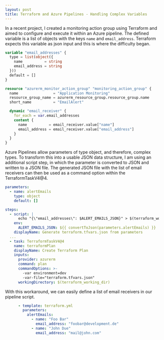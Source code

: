 ```yaml
---
layout: post
title: Terraform and Azure Pipelines - Handling Complex Variables
---
```


In a recent project, I created a monitoring action group using Terraform and aimed to configure and execute it within an Azure pipeline. The defined variable is a list of objects with the keys `name` and `email_address`. Terraform expects this variable as json input and this is where the difficulty began.

```terraform
variable "email_addresses" {
  type = list(object({
    name          = string
    email_address = string
  }))
  default = []
}

resource "azurerm_monitor_action_group" "monitoring_action_group" {
  name                = "Application Monitoring"
  resource_group_name = azurerm_resource_group.resource_group.name
  short_name          = "EmailAlert"

  dynamic "email_receiver" {
    for_each = var.email_addresses
    content {
      name          = email_receiver.value["name"]
      email_address = email_receiver.value["email_address"]
    }
  }
}
```

Azure Pipelines allow parameters of type object, and therefore, complex types. To transform this into a usable JSON data structure, I am using an additional script step, in which the parameter is converted to JSON and written to a JSON file. The generated JSON file with the list of email receivers can then be used as a command option within the TerraformTaskV4@4.

~~~yml
parameters:
  - name: alertEmails
    type: object
    default: []

steps:
  - script: |
      echo "{\"email_addresses\": $ALERT_EMAILS_JSON}" > $(terraform_working_dir)/terraform.tfvars.json
    env:
      ALERT_EMAILS_JSON: ${{ convertToJson(parameters.alertEmails) }}
    displayName: Generate terraform.tfvars.json from parameters
  ...
  - task: TerraformTaskV4@4
    name: terraformPlan
    displayName: Create Terraform Plan
    inputs:
      provider: azurerm
      command: plan
      commandOptions: >-
        -var environment=dev
        -var-file="terraform.tfvars.json"
      workingDirectory: $(terraform_working_dir)
~~~

With this workaround, we can easily define a list of email receivers in our pipeline script.

```yml
      - template: terraform.yml
        parameters:
          alertEmails:
            - name: "Foo Bar"
              email_address: "foobar@development.de"
            - name: "John Due"
              email_address: "mail@john.com"
```
